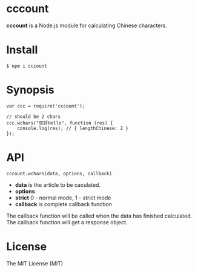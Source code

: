 cccount
=======

**cccount** is a Node.js module for calculating Chinese characters.

# Install

```
$ npm i cccount
```

# Synopsis

```
var ccc = require('cccount');

// should be 2 chars
ccc.wchars("您好Hello", function (res) {
	console.log(res); // { lengthChinese: 2 }
});
```

# API

```
cccount.wchars(data, options, callback)
```

* **data** is the article to be caculated.
* **options**
 * **strict** 0 - normal mode, 1 - strict mode
* **callback** is complete callback function

The callback function will be called when the data has finished calculated. The callback function will get a response object.

# License

The MIT License (MIT)